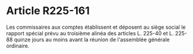 # Article R225-161

Les commissaires aux comptes établissent et déposent au siège social le rapport spécial prévu au troisième alinéa des articles L. 225-40 et L. 225-88 quinze jours au moins avant la réunion de l'assemblée générale ordinaire.
